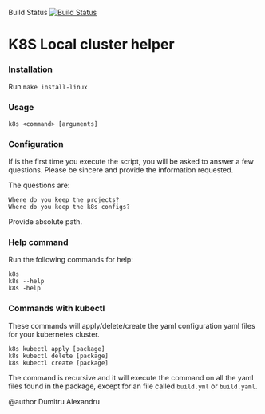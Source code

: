 Build Status [![Build Status](https://travis-ci.org/pathristikon/k8s-applier.svg?branch=master)](https://travis-ci.org/pathristikon/k8s-applier)

# K8S Local cluster helper

### Installation

Run `make install-linux`

### Usage

`k8s <command> [arguments]`

### Configuration

If is the first time you execute the script, you will be asked to answer a few questions.
Please be sincere and provide the information requested.

The questions are:
    
    Where do you keep the projects?
    Where do you keep the k8s configs?

Provide absolute path.

### Help command

Run the following commands for help:

    k8s
    k8s --help
    k8s -help

### Commands with kubectl

These commands will apply/delete/create the yaml configuration yaml files for your
kubernetes cluster.

    k8s kubectl apply [package]
    k8s kubectl delete [package]
    k8s kubectl create [package]

The command is recursive and it will execute the command on all the yaml files found in
the package, except for an file called `build.yml` or `build.yaml`.

@author Dumitru Alexandru